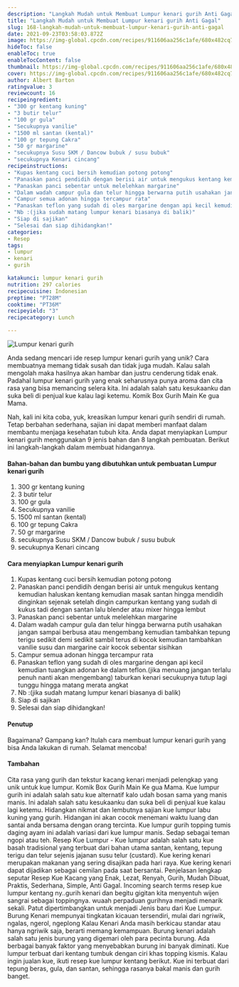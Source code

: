 ```yaml
---
description: "Langkah Mudah untuk Membuat Lumpur kenari gurih Anti Gagal"
title: "Langkah Mudah untuk Membuat Lumpur kenari gurih Anti Gagal"
slug: 168-langkah-mudah-untuk-membuat-lumpur-kenari-gurih-anti-gagal
date: 2021-09-23T03:58:03.872Z
image: https://img-global.cpcdn.com/recipes/911606aa256c1afe/680x482cq70/lumpur-kenari-gurih-foto-resep-utama.jpg
hideToc: false
enableToc: true
enableTocContent: false
thumbnail: https://img-global.cpcdn.com/recipes/911606aa256c1afe/680x482cq70/lumpur-kenari-gurih-foto-resep-utama.jpg
cover: https://img-global.cpcdn.com/recipes/911606aa256c1afe/680x482cq70/lumpur-kenari-gurih-foto-resep-utama.jpg
author: Albert Barton
ratingvalue: 3
reviewcount: 16
recipeingredient:
- "300 gr kentang kuning"
- "3 butir telur"
- "100 gr gula"
- "Secukupnya vanilie"
- "1500 ml santan (kental)"
- "100 gr tepung Cakra"
- "50 gr margarine"
- "secukupnya Susu SKM / Dancow bubuk / susu bubuk"
- "secukupnya Kenari cincang"
recipeinstructions:
- "Kupas kentang cuci bersih kemudian potong potong"
- "Panaskan panci pendidih dengan berisi air untuk mengukus kentang kemudian haluskan kentang kemudian masak santan hingga mendidih dinginkan sejenak setelah dingin campurkan kentang yang sudah di kukus tadi dengan santan lalu blender atau mixer hingga lembut"
- "Panaskan panci sebentar untuk melelehkan margarine"
- "Dalam wadah campur gula dan telur hingga berwarna putih usahakan jangan sampai berbusa atau mengembang kemudian tambahkan tepung terigu sedikit demi sedikit sambil terus di kocok kemudian tambahkan vanilie susu dan margarine cair kocok sebentar sisihkan"
- "Campur semua adonan hingga tercampur rata"
- "Panaskan teflon yang sudah di oles margarine dengan api kecil kemudian tuangkan adonan ke dalam teflon.(jika menuang jangan terlalu penuh nanti akan mengembang) taburkan kenari secukupnya tutup lagi tunggu hingga matang merata angkat"
- "Nb :(jika sudah matang lumpur kenari biasanya di balik)"
- "Siap di sajikan"
- "Selesai dan siap dihidangkan!"
categories:
- Resep
tags:
- lumpur
- kenari
- gurih

katakunci: lumpur kenari gurih 
nutrition: 297 calories
recipecuisine: Indonesian
preptime: "PT28M"
cooktime: "PT36M"
recipeyield: "3"
recipecategory: Lunch

---
```



![Lumpur kenari gurih](https://img-global.cpcdn.com/recipes/911606aa256c1afe/680x482cq70/lumpur-kenari-gurih-foto-resep-utama.jpg)

Anda sedang mencari ide resep lumpur kenari gurih yang unik? Cara membuatnya memang tidak susah dan tidak juga mudah. Kalau salah mengolah maka hasilnya akan hambar dan justru cenderung tidak enak. Padahal lumpur kenari gurih yang enak seharusnya punya aroma dan cita rasa yang bisa memancing selera kita.
Ini adalah salah satu kesukaanku dan suka beli di penjual kue kalau lagi ketemu. Komik Box Gurih Main Ke gua Mama. 



Nah, kali ini kita coba, yuk, kreasikan lumpur kenari gurih sendiri di rumah. Tetap berbahan sederhana, sajian ini dapat memberi manfaat dalam membantu menjaga kesehatan tubuh kita. Anda dapat menyiapkan Lumpur kenari gurih menggunakan 9 jenis bahan dan 8 langkah pembuatan. Berikut ini langkah-langkah dalam membuat hidangannya.

<!--inarticleads1-->

#### Bahan-bahan dan bumbu yang dibutuhkan untuk pembuatan Lumpur kenari gurih

1. 300 gr kentang kuning
1. 3 butir telur
1. 100 gr gula
1. Secukupnya vanilie
1. 1500 ml santan (kental)
1. 100 gr tepung Cakra
1. 50 gr margarine
1. secukupnya Susu SKM / Dancow bubuk / susu bubuk
1. secukupnya Kenari cincang

<!--inarticleads2-->

#### Cara menyiapkan Lumpur kenari gurih

1. Kupas kentang cuci bersih kemudian potong potong
1. Panaskan panci pendidih dengan berisi air untuk mengukus kentang kemudian haluskan kentang kemudian masak santan hingga mendidih dinginkan sejenak setelah dingin campurkan kentang yang sudah di kukus tadi dengan santan lalu blender atau mixer hingga lembut
1. Panaskan panci sebentar untuk melelehkan margarine
1. Dalam wadah campur gula dan telur hingga berwarna putih usahakan jangan sampai berbusa atau mengembang kemudian tambahkan tepung terigu sedikit demi sedikit sambil terus di kocok kemudian tambahkan vanilie susu dan margarine cair kocok sebentar sisihkan
1. Campur semua adonan hingga tercampur rata
1. Panaskan teflon yang sudah di oles margarine dengan api kecil kemudian tuangkan adonan ke dalam teflon.(jika menuang jangan terlalu penuh nanti akan mengembang) taburkan kenari secukupnya tutup lagi tunggu hingga matang merata angkat
1. Nb :(jika sudah matang lumpur kenari biasanya di balik)
1. Siap di sajikan
1. Selesai dan siap dihidangkan!

#### Penutup

Bagaimana? Gampang kan? Itulah cara membuat lumpur kenari gurih yang bisa Anda lakukan di rumah. Selamat mencoba!

#### Tambahan

Cita rasa yang gurih dan tekstur kacang kenari menjadi pelengkap yang unik untuk kue lumpur. Komik Box Gurih Main Ke gua Mama. Kue lumpur gurih ini adalah salah satu kue alternatif kalo udah bosan sama yang manis manis. Ini adalah salah satu kesukaanku dan suka beli di penjual kue kalau lagi ketemu. Hidangkan nikmat dan lembutnya sajian kue lumpur labu kuning yang gurih. Hidangan ini akan cocok menemani waktu luang dan santai anda bersama dengan orang tercinta. Kue lumpur gurih topping tumis daging ayam ini adalah variasi dari kue lumpur manis. Sedap sebagai teman ngopi atau teh. Resep Kue Lumpur - Kue lumpur adalah salah satu kue basah tradisional yang terbuat dari bahan utama santan, kentang, tepung terigu dan telur sejenis jajanan susu telur (custard). Kue kering kenari merupakan makanan yang sering disajikan pada hari raya. Kue kering kenari dapat dijadikan sebagai cemilan pada saat bersantai. Penjelasan lengkap seputar Resep Kue Kacang yang Enak, Lezat, Renyah, Gurih, Mudah Dibuat, Praktis, Sederhana, Simple, Anti Gagal. Incoming search terms resep kue lumpur kentang ny..gurih kenari dan begitu gigitan kita menyentuh wijen sangrai sebagai toppingnya. wuaah perpaduan gurihnya menjadi menarik sekali. Patut dipertimbangkan untuk menjadi Jenis baru dari Kue Lumpur. Burung Kenari mempunyai tingkatan kicauan tersendiri, mulai dari ngriwik, ngalas, ngerol, ngeplong Kalau Kenari Anda masih berkicau standar atau hanya ngriwik saja, berarti memang kemampuan. Burung kenari adalah salah satu jenis burung yang digemari oleh para pecinta burung. Ada berbagai banyak faktor yang menyebabkan burung ini banyak diminati. Kue lumpur terbuat dari kentang tumbuk dengan ciri khas topping kismis. Kalau ingin jualan kue, ikuti resep kue lumpur kentang berikut. Kue ini terbuat dari tepung beras, gula, dan santan, sehingga rasanya bakal manis dan gurih banget. 

